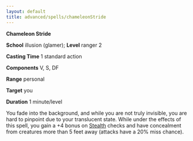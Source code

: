 ```yaml
---
layout: default
title: advanced/spells/chameleonStride
---
```

 **Chameleon Stride**

**School** illusion (glamer); **Level** ranger 2

**Casting Time** 1 standard action

**Components** V, S, DF

**Range** personal

**Target** you

**Duration** 1 minute/level

You fade into the background, and while you are not truly invisible, you are hard to pinpoint due to your translucent state. While under the effects of this spell, you gain a +4 bonus on [Stealth](../../skills/stealth#_stealth) checks and have concealment from creatures more than 5 feet away (attacks have a 20% miss chance).

